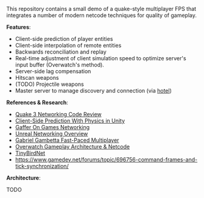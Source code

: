 This repository contains a small demo of a quake-style multiplayer FPS that integrates a number of modern netcode techniques for quality of gameplay.

**Features**:

* Client-side prediction of player entities
* Client-side interpolation of remote entities
* Backwards reconciliation and replay
* Real-time adjustment of client simulation speed to optimize server's input buffer (Overwatch's method).
* Server-side lag compensation
* Hitscan weapons
* (TODO) Projectile weapons
* Master server to manage discovery and connection (via [hotel](https://github.com/minism/hotel))

**References & Research**:

* [Quake 3 Networking Code Review](http://fabiensanglard.net/quake3/network.php)
* [Client-Side Prediction With Physics in Unity](http://www.codersblock.org/blog/client-side-prediction-in-unity-2018)
* [Gaffer On Games Networking](https://gafferongames.com/tags/networking/)
* [Unreal Networking Overview](https://docs.unrealengine.com/udk/Three/NetworkingOverview.html)
* [Gabriel Gambetta Fast-Paced Multiplayer](https://www.gabrielgambetta.com/client-side-prediction-server-reconciliation.html)
* [Overwatch Gameplay Architecture & Netcode](https://www.youtube.com/watch?v=W3aieHjyNvw)
* [TinyBirdNet](https://github.com/Saishy/TinyBirdNet-Unity)
* https://www.gamedev.net/forums/topic/696756-command-frames-and-tick-synchronization/

**Architecture**:

TODO
